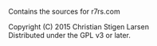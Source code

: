 Contains the sources for r7rs.com

Copyright (C) 2015 Christian Stigen Larsen  
Distributed under the GPL v3 or later.
